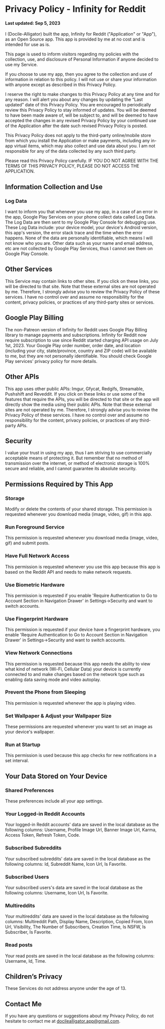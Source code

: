 # Privacy Policy - Infinity for Reddit

#### Last updated: Sep 5, 2023

I (Docile-Alligator) built the app, Infinity for Reddit ("Application" or "App"), as an Open Source app. This app is provided by me at no cost and is intended for use as is.

This page is used to inform visitors regarding my policies with the collection, use, and disclosure of Personal Information if anyone decided to use my Service.

If you choose to use my app, then you agree to the collection and use of information in relation to this policy. I will not use or share your information with anyone except as described in this Privacy Policy.

I reserve the right to make changes to this Privacy Policy at any time and for any reason. I will alert you about any changes by updating the “Last updated” date of this Privacy Policy. You are encouraged to periodically review this Privacy Policy to stay informed of updates. You will be deemed to have been made aware of, will be subject to, and will be deemed to have accepted the changes in any revised Privacy Policy by your continued use of the Application after the date such revised Privacy Policy is posted.

This Privacy Policy does not apply to the third-party online/mobile store from which you install the Application or make payments, including any in-app virtual items, which may also collect and use data about you. I am not responsible for any of the data collected by any such third party.

Please read this Privacy Policy carefully. IF YOU DO NOT AGREE WITH THE TERMS OF THIS PRIVACY POLICY, PLEASE DO NOT ACCESS THE APPLICATION.

## Information Collection and Use

### Log Data
I want to inform you that whenever you use my app, in a case of an error in the app, Google Play Services on your phone collect data called Log Data. The Log Data are then sent to my Google Play Console for debugging use. These Log Data include: your device model, your device's Android version, this app's version, the error stack trace and the time when the error happens. None of the data are personally identifiable, which means I will not know who you are. Other data such as your name and email address, etc are not collected by Google Play Services, thus I cannot see them on Google Play Console.

## Other Services

This Service may contain links to other sites. If you click on these links, you will be directed to that site. Note that these external sites are not operated by me. Therefore, I strongly advise you to review the Privacy Policy of these services. I have no control over and assume no responsibility for the content, privacy policies, or practices of any third-party sites or services.

## Google Play Billing
The non-Patreon version of Infinity for Reddit uses Google Play Billing library to manage payments and subscriptions. Infinity for Reddit now require subscription to use since Reddit started charging API usage on July 1st, 2023. Your Google Play order number, order date, and location (including your city, state/province, country and ZIP code) will be available to me, but they are not personally identifiable. You should check Google Play services' privacy policy for more details.

## Other APIs
This app uses other public APIs: Imgur, Gfycat, Redgifs, Streamable, Pushshift and Reveddit. If you click on these links or use some of the features that require the APIs, you will be directed to that site or the app will directly show the media using their public APIs. Note that these external sites are not operated by me. Therefore, I strongly advise you to review the Privacy Policy of these services. I have no control over and assume no responsibility for the content, privacy policies, or practices of any third-party APIs.

## Security

I value your trust in using my app, thus I am striving to use commercially acceptable means of protecting it. But remember that no method of transmission over the internet, or method of electronic storage is 100% secure and reliable, and I cannot guarantee its absolute security.

## Permissions Required by This App

### Storage
Modify or delete the contents of your shared storage.
This permission is requested whenever you download media (image, video, gif) in this app.

### Run Foreground Service
This permission is requested whenever you download media (image, video, gif) and submit posts.

### Have Full Network Access
This permission is requested whenever you use this app because this app is based on the Reddit API and needs to make network requests.

### Use Biometric Hardware
This permission is requested if you enable 'Require Authentication to Go to Account Section in Navigation Drawer' in Settings->Security and want to switch accounts.

### Use Fingerprint Hardware
This permission is requested if your device have a fingerprint hardware, you enable 'Require Authentication to Go to Account Section in Navigation Drawer' in Settings->Security and want to switch accounts.

### View Network Connections
This permission is requested because this app needs the ability to view what kind of network (Wi-Fi, Cellular Data) your device is currently connected to and make changes based on the network type such as enabling data saving mode and video autoplay.

### Prevent the Phone from Sleeping
This permission is requested whenever the app is playing video.

### Set Wallpaper & Adjust your Wallpaper Size
These permissions are requested whenever you want to set an image as your device's wallpaper.

### Run at Startup
This permission is used because this app checks for new notifications in a set interval.

## Your Data Stored on Your Device

### Shared Preferences
These preferences include all your app settings.

### Your Logged-in Reddit Accounts
Your logged-in Reddit accounts' data are saved in the local database as the following columns: Username, Profile Image Url, Banner Image Url, Karma, Access Token, Refresh Token, Code.

### Subscribed Subreddits
Your subscribed subreddits' data are saved in the local database as the following columns: Id, Subreddit Name, Icon Url, Is Favorite.

### Subscribed Users
Your subscribed users's data are saved in the local database as the following columns: Username, Icon Url, Is Favorite.

### Multireddits
Your multireddits' data are saved in the local database as the following columns: Multireddit Path, Display Name, Description, Copied From, Icon Url, Visibility, The Number of Subscribers, Creation Time, Is NSFW, Is Subscriber, Is Favorite.

### Read posts
Your read posts are saved in the local database as the following columns: Username, Id, Time.

## Children’s Privacy

These Services do not address anyone under the age of 13.

## Contact Me

If you have any questions or suggestions about my Privacy Policy, do not hesitate to contact me at docilealligator.app@gmail.com.
